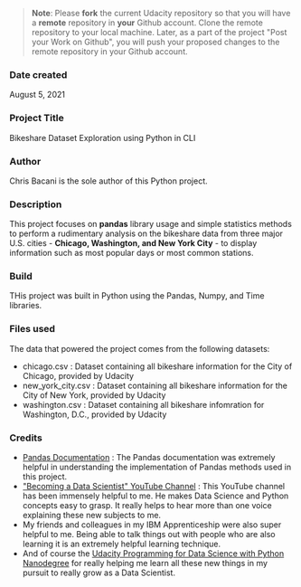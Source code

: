 >**Note**: Please **fork** the current Udacity repository so that you will have a **remote** repository in **your** Github account. Clone the remote repository to your local machine. Later, as a part of the project "Post your Work on Github", you will push your proposed changes to the remote repository in your Github account.

### Date created
August 5, 2021

### Project Title
Bikeshare Dataset Exploration using Python in CLI

### Author
Chris Bacani is the sole author of this Python project.

### Description
This project focuses on **pandas** library usage and simple statistics methods to perform a rudimentary analysis on the bikeshare data from three major U.S. cities - **Chicago, Washington, and New York City** - to display information such as most popular days or most common stations.

### Build
THis project was built in Python using the Pandas, Numpy, and Time libraries.

### Files used
The data that powered the project comes from the following datasets:
- chicago.csv : Dataset containing all bikeshare information for the City of Chicago, provided by Udacity
- new_york_city.csv : Dataset containing all bikeshare information for the City of New York, provided by Udacity
- washington.csv : Dataset containing all bikeshare infomration for Washington, D.C., provided by Udacity

### Credits
- [Pandas Documentation](https://pandas.pydata.org/docs/) : The Pandas documentation was extremely helpful in understanding the implementation of Pandas methods used in this project.
- ["Becoming a Data Scientist" YouTube Channel](https://www.youtube.com/channel/UCFVHt6gpzRxx8BsdSSYDjVQ) : This YouTube channel has been immensely helpful to me. He makes Data Science and Python concepts easy to grasp. It really helps to hear more than one voice explaining these new subjects to me.
- My friends and colleagues in my IBM Apprenticeship were also super helpful to me. Being able to talk things out with people who are also learning it is an extremely helpful learning technique.
- And of course the [Udacity Programming for Data Science with Python Nanodegree](https://www.udacity.com/course/programming-for-data-science-nanodegree--nd104) for really helping me learn all these new things in my pursuit to really grow as a Data Scientist.


